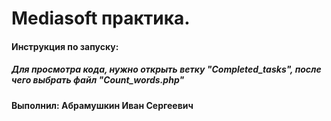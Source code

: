 # Mediasoft практика.
#### Инструкция по запуску:
##### Для просмотра кода, нужно открыть ветку "Completed_tasks", после чего выбрать файл "Count_words.php"
#### Выполнил: Абрамушкин Иван Сергеевич